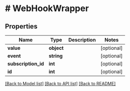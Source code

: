 # # WebHookWrapper

## Properties

Name | Type | Description | Notes
------------ | ------------- | ------------- | -------------
**value** | **object** |  | [optional]
**event** | **string** |  | [optional]
**subscription_id** | **int** |  | [optional]
**id** | **int** |  | [optional]

[[Back to Model list]](../../README.md#models) [[Back to API list]](../../README.md#endpoints) [[Back to README]](../../README.md)
